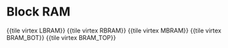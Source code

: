 # Block RAM

{{tile virtex LBRAM}}
{{tile virtex RBRAM}}
{{tile virtex MBRAM}}
{{tile virtex BRAM_BOT}}
{{tile virtex BRAM_TOP}}
